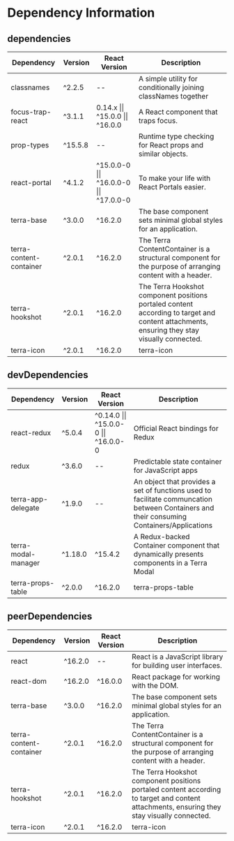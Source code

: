 # Dependency Information

## dependencies
| Dependency | Version | React Version | Description |
|-|-|-|-|
| classnames | ^2.2.5 | -- | A simple utility for conditionally joining classNames together |
| focus-trap-react | ^3.1.1 | 0.14.x \|\| ^15.0.0 \|\| ^16.0.0 | A React component that traps focus. |
| prop-types | ^15.5.8 | -- | Runtime type checking for React props and similar objects. |
| react-portal | ^4.1.2 | ^15.0.0-0 \|\| ^16.0.0-0 \|\| ^17.0.0-0 | To make your life with React Portals easier. |
| terra-base | ^3.0.0 | ^16.2.0 | The base component sets minimal global styles for an application. |
| terra-content-container | ^2.0.1 | ^16.2.0 | The Terra ContentContainer is a structural component for the purpose of arranging content with a header. |
| terra-hookshot | ^2.0.1 | ^16.2.0 | The Terra Hookshot component positions portaled content according to target and content attachments, ensuring they stay visually connected. |
| terra-icon | ^2.0.1 | ^16.2.0 | terra-icon |

## devDependencies
| Dependency | Version | React Version | Description |
|-|-|-|-|
| react-redux | ^5.0.4 | ^0.14.0 \|\| ^15.0.0-0 \|\| ^16.0.0-0 | Official React bindings for Redux |
| redux | ^3.6.0 | -- | Predictable state container for JavaScript apps |
| terra-app-delegate | ^1.9.0 | -- | An object that provides a set of functions used to facilitate communcation between Containers and their consuming Containers/Applications |
| terra-modal-manager | ^1.18.0 | ^15.4.2 | A Redux-backed Container component that dynamically presents components in a Terra Modal |
| terra-props-table | ^2.0.0 | ^16.2.0 | terra-props-table |

## peerDependencies
| Dependency | Version | React Version | Description |
|-|-|-|-|
| react | ^16.2.0 | -- | React is a JavaScript library for building user interfaces. |
| react-dom | ^16.2.0 | ^16.0.0 | React package for working with the DOM. |
| terra-base | ^3.0.0 | ^16.2.0 | The base component sets minimal global styles for an application. |
| terra-content-container | ^2.0.1 | ^16.2.0 | The Terra ContentContainer is a structural component for the purpose of arranging content with a header. |
| terra-hookshot | ^2.0.1 | ^16.2.0 | The Terra Hookshot component positions portaled content according to target and content attachments, ensuring they stay visually connected. |
| terra-icon | ^2.0.1 | ^16.2.0 | terra-icon |
